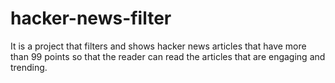 # hacker-news-filter
It is a project that filters and shows hacker news articles that have more than 99 points so that the reader can read the articles that are engaging and trending.
